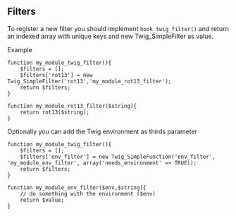 ## Filters

To register a new filter you should implement `hook_twig_filter()`  and return an indexed array with unique keys and new Twig_SimpleFilter as value.

Example

```
function my_module_twig_filter(){
    $filters = [];
    $filters['rot13'] = new Twig_SimpleFilter('rot13','my_module_rot13_filter');
    return $filters;
}

function my_module_rot13_filter($string){
    return rot13($string);
}
```

Optionally you can add the Twig environment as thirds parameter

```
function my_module_twig_filter(){
    $filters = [];
    $filters['env_filter'] = new Twig_SimpleFunction('env_filter', 'my_module_env_filter', array('needs_environment' => TRUE));
    return $filters;
}

function my_module_env_filter($env,$string){
    // do something with the environment ($env)
    return $value;
}
```
